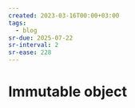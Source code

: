 ```yaml
---
created: 2023-03-16T00:00+03:00
tags:
  - blog
sr-due: 2025-07-22
sr-interval: 2
sr-ease: 228
---
```


# Immutable object
